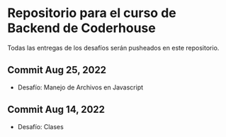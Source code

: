 # Repositorio para el curso de Backend de Coderhouse

Todas las entregas de los desafíos serán pusheados en este repositorio.

## Commit Aug 25, 2022
- Desafío: Manejo de Archivos en Javascript

## Commit Aug 14, 2022
- Desafío: Clases